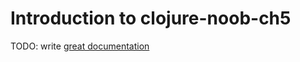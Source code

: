 # Introduction to clojure-noob-ch5

TODO: write [great documentation](http://jacobian.org/writing/what-to-write/)
